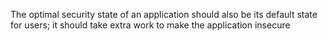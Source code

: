 The optimal security state of an application should also be its default state for users; it should take extra work to make the application insecure